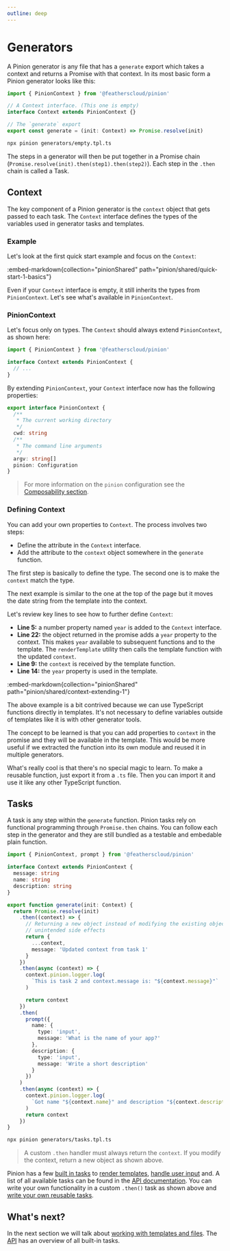 ```yaml
---
outline: deep
---
```


# Generators

A Pinion generator is any file that has a `generate` export which takes a context and returns a Promise with that context. In its most basic form a Pinion generator looks like this:

```ts [generators/empty.tpl.ts]
import { PinionContext } from '@featherscloud/pinion'

// A Context interface. (This one is empty)
interface Context extends PinionContext {}

// The `generate` export
export const generate = (init: Context) => Promise.resolve(init)
```

```sh
npx pinion generators/empty.tpl.ts
```

The steps in a generator will then be put together in a Promise chain (`Promise.resolve(init).then(step1).then(step2)`). Each step in the `.then` chain is called a Task.

## Context

The key component of a Pinion generator is the `context` object that gets passed to each task. The `Context` interface defines the types of the variables used in generator tasks and templates.

### Example

Let's look at the first quick start example and focus on the `Context`:

:embed-markdown{collection="pinionShared" path="pinion/shared/quick-start-1-basics"}

Even if your `Context` interface is empty, it still inherits the types from `PinionContext`. Let's see what's available in `PinionContext`.

### PinionContext

Let's focus only on types. The `Context` should always extend `PinionContext`, as shown here:

```ts
import { PinionContext } from '@featherscloud/pinion'

interface Context extends PinionContext {
  // ...
}
```

By extending `PinionContext`, your `Context` interface now has the following properties:

```ts
export interface PinionContext {
  /**
   * The current working directory
   */
  cwd: string
  /**
   * The command line arguments
   */
  argv: string[]
  pinion: Configuration
}
```

<BlockQuote type="tip" label="Note">

For more information on the `pinion` configuration see the [Composability section](./composability.md).

</BlockQuote>

### Defining Context

You can add your own properties to `Context`. The process involves two steps:

- Define the attribute in the `Context` interface.
- Add the attribute to the `context` object somewhere in the `generate` function.

The first step is basically to define the type. The second one is to make the `context` match the type.

The next example is similar to the one at the top of the page but it moves the date string from the template into the context.

Let's review key lines to see how to further define `Context`:

- **Line 5:** a number property named `year` is added to the `Context` interface.
- **Line 22:** the object returned in the promise adds a `year` property to the context. This makes `year` available to subsequent functions and to the template. The `renderTemplate` utility then calls the template function with the updated `context`.
- **Line 9:** the `context` is received by the template function.
- **Line 14:** the `year` property is used in the template.

:embed-markdown{collection="pinionShared" path="pinion/shared/context-extending-1"}

The above example is a bit contrived because we can use TypeScript functions directly in templates. It's not necessary to define variables outside of templates like it is with other generator tools.

The concept to be learned is that you can add properties to `context` in the promise and they will be available in the template. This would be more useful if we extracted the function into its own module and reused it in multiple generators.

What's really cool is that there's no special magic to learn. To make a reusable function, just export it from a `.ts` file. Then you can import it and use it like any other TypeScript function.

## Tasks

A task is any step within the `generate` function. Pinion tasks rely on functional programming through `Promise.then` chains. You can follow each step in the generator and they are still bundled as a testable and embedable plain function.

```ts [generators/tasks.tpl.ts]
import { PinionContext, prompt } from '@featherscloud/pinion'

interface Context extends PinionContext {
  message: string
  name: string
  description: string
}

export function generate(init: Context) {
  return Promise.resolve(init)
    .then((context) => {
      // Returning a new object instead of modifying the existing object avoids
      // unintended side effects
      return {
        ...context,
        message: 'Updated context from task 1'
      }
    })
    .then(async (context) => {
      context.pinion.logger.log(
        `This is task 2 and context.message is: "${context.message}"`
      )

      return context
    })
    .then(
      prompt({
        name: {
          type: 'input',
          message: 'What is the name of your app?'
        },
        description: {
          type: 'input',
          message: 'Write a short description'
        }
      })
    )
    .then(async (context) => {
      context.pinion.logger.log(
        `Got name "${context.name}" and description "${context.description}"`
      )
      return context
    })
}
```

```sh
npx pinion generators/tasks.tpl.ts
```

<BlockQuote type="tip" label="Note">

A custom `.then` handler must always return the `context`. If you modify the context, return a new object as shown above.

</BlockQuote>

Pinion has a few [built in tasks](./api.md#tasks) to [render templates](./templates.md), [handle user input](./user-input.md) and. A list of all available tasks can be found in the [API documentation](./api.md#tasks). You can write your own functionality in a custom `.then()` task as shown above and [write your own reusable tasks](./composability.md#reusable-tasks).

## What's next?

In the next section we will talk about [working with templates and files](./templates.md). The [API](./api.md) has an overview of all built-in tasks.
